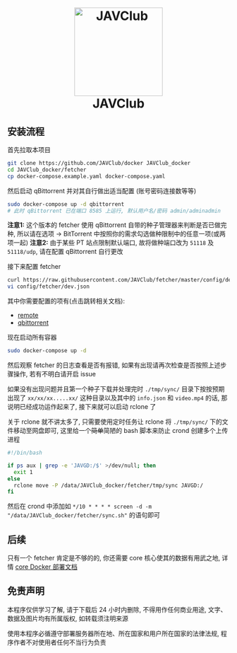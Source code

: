 <h1 align="center">
  <img src="https://github.com/JAVClub/core/raw/master/docs/logo.png" alt="JAVClub" width="200">
  <br>JAVClub</br>
</h1>

## 安装流程

首先拉取本项目
```bash
git clone https://github.com/JAVClub/docker JAVClub_docker
cd JAVClub_docker/fetcher
cp docker-compose.example.yaml docker-compose.yaml
```

然后启动 qBittorrent 并对其自行做出适当配置 (账号密码连接数等等)
```bash
sudo docker-compose up -d qbittorrent
# 此时 qBittorrent 已在端口 8585 上运行, 默认用户名/密码 admin/adminadmin
```
**注意1:** 这个版本的 fetcher 使用 qBittorrent 自带的种子管理器来判断是否已做完种, 所以请在选项 -> BitTorrent 中按照你的需求勾选做种限制中的任意一项(或两项一起)
**注意2:** 由于某些 PT 站点限制默认端口, 故将做种端口改为 `51118` 及 `51118/udp`, 请在配置 qBittorrent 自行更改

接下来配置 fetcher
```bash
curl https://raw.githubusercontent.com/JAVClub/fetcher/master/config/dev.example.json > config/fetcher/dev.json
vi config/fetcher/dev.json
```
其中你需要配置的项有(点击跳转相关文档):
- [remote](https://github.com/JAVClub/fetcher#%E9%85%8D%E7%BD%AE)
- [qbittorrent](https://github.com/JAVClub/fetcher#%E9%85%8D%E7%BD%AE)

现在启动所有容器
```bash
sudo docker-compose up -d
```
然后观察 fetcher 的日志查看是否有报错, 如果有出现请再次检查是否按照上述步骤操作, 若有不明白请开启 issue

如果没有出现问题并且第一个种子下载并处理完时 `./tmp/sync/` 目录下按按预期出现了 `xx/xx/xx.....xx/` 这种目录以及其中的 `info.json` 和 `video.mp4` 的话, 那说明已经成功运作起来了, 接下来就可以启动 rclone 了

关于 rclone 就不讲太多了, 只需要使用定时任务让 rclone 将 `./tmp/sync/` 下的文件移动至网盘即可, 这里给一个~~简单~~简陋的 bash 脚本来防止 crond 创建多个上传进程
```bash
#!/bin/bash

if ps aux | grep -e 'JAVGD:/$' >/dev/null; then
  exit 1
else
  rclone move -P /data/JAVClub_docker/fetcher/tmp/sync JAVGD:/
fi
```

然后在 crond 中添加如 `*/10 * * * * screen -d -m "/data/JAVClub_docker/fetcher/sync.sh"` 的语句即可

## 后续
只有一个 fetcher 肯定是不够的的, 你还需要 core 核心使其的数据有用武之地, 详情 [core Docker 部署文档](https://github.com/JAVClub/docker/tree/master/core)

## 免责声明

本程序仅供学习了解, 请于下载后 24 小时内删除, 不得用作任何商业用途, 文字、数据及图片均有所属版权, 如转载须注明来源

使用本程序必循遵守部署服务器所在地、所在国家和用户所在国家的法律法规, 程序作者不对使用者任何不当行为负责
